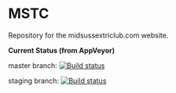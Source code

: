 MSTC
====

Repository for the midsussextriclub.com website.

**Current Status (from AppVeyor)**

master branch:
[![Build status](https://ci.appveyor.com/api/projects/status/802b6tixj83gfbw4/branch/master?svg=true)](https://ci.appveyor.com/project/MikeHook/mstc/branch/master)
 
staging branch:
[![Build status](https://ci.appveyor.com/api/projects/status/802b6tixj83gfbw4/branch/staging?svg=true)](https://ci.appveyor.com/project/MikeHook/mstc/branch/staging)

